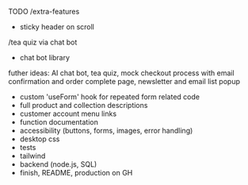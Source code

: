 TODO
/extra-features
- sticky header on scroll

/tea quiz via chat bot 
- chat bot library

futher ideas:
AI chat bot, tea quiz, mock checkout process with email confirmation and order complete page, newsletter and email list popup

- custom 'useForm' hook for repeated form related code
- full product and collection descriptions
- customer account menu links
- function documentation
- accessibility (buttons, forms, images, error handling)
- desktop css
- tests
- tailwind
- backend (node.js, SQL)
- finish, README, production on GH